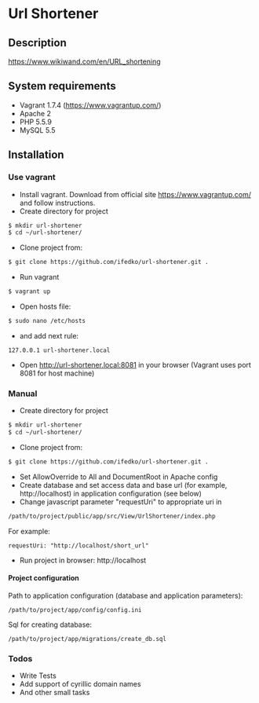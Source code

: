 # Url Shortener

## Description
https://www.wikiwand.com/en/URL_shortening

## System requirements
  - Vagrant 1.7.4 (https://www.vagrantup.com/)
  - Apache 2
  - PHP 5.5.9
  - MySQL 5.5
  
## Installation

### Use vagrant
 - Install vagrant. Download from official site https://www.vagrantup.com/ and follow instructions.
 - Create directory for project
```sh
$ mkdir url-shortener
$ cd ~/url-shortener/
```
 - Clone project from: 
```sh
$ git clone https://github.com/ifedko/url-shortener.git .
```
 - Run vagrant
```sh
$ vagrant up
```
 - Open hosts file:
```sh
$ sudo nano /etc/hosts
```
 - and add next rule:
```
127.0.0.1 url-shortener.local
```
 - Open http://url-shortener.local:8081 in your browser (Vagrant uses port 8081 for host machine)

### Manual

 - Create directory for project
 ```sh
 $ mkdir url-shortener
 $ cd ~/url-shortener/
 ```
  - Clone project from:
 ```sh
 $ git clone https://github.com/ifedko/url-shortener.git .
 ```
 - Set AllowOverride to All and DocumentRoot in Apache config
 - Create database and set access data and base url (for example, http://localhost) in application configuration (see below)
 - Change javascript parameter "requestUri" to appropriate uri in
  ```sh
  /path/to/project/public/app/src/View/UrlShortener/index.php
  ```
  For example:
  ```
  requestUri: "http://localhost/short_url"
  ```
 - Run project in browser: http://localhost

#### Project configuration

Path to application configuration (database and application parameters):
```
/path/to/project/app/config/config.ini
```

Sql for creating database:
```
/path/to/project/app/migrations/create_db.sql
```

### Todos

 - Write Tests
 - Add support of cyrillic domain names
 - And other small tasks

